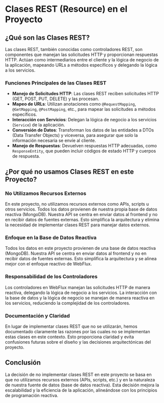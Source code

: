 # Clases REST (Resource) en el Proyecto

## ¿Qué son las Clases REST?

Las clases REST, también conocidas como controladores REST, son componentes que manejan las solicitudes HTTP y proporcionan respuestas HTTP. Actúan como intermediarios entre el cliente y la lógica de negocio de la aplicación, mapeando URLs a métodos específicos y delegando la lógica a los servicios.

### Funciones Principales de las Clases REST

- **Manejo de Solicitudes HTTP**: Las clases REST reciben solicitudes HTTP (GET, POST, PUT, DELETE) y las procesan.
- **Mapeo de URLs**: Utilizan anotaciones como `@RequestMapping`, `@GetMapping`, `@PostMapping`, etc., para mapear las solicitudes a métodos específicos.
- **Interacción con Servicios**: Delegan la lógica de negocio a los servicios (`Service`) de la aplicación.
- **Conversión de Datos**: Transforman los datos de las entidades a DTOs (Data Transfer Objects) y viceversa, para asegurar que solo la información necesaria se envíe al cliente.
- **Manejo de Respuestas**: Devuelven respuestas HTTP adecuadas, como `ResponseEntity`, que pueden incluir códigos de estado HTTP y cuerpos de respuesta.

## ¿Por qué no usamos Clases REST en este Proyecto?

### No Utilizamos Recursos Externos

En este proyecto, no utilizamos recursos externos como APIs, scripts u otros servicios. Todos los datos provienen de nuestra propia base de datos reactiva (MongoDB). Nuestra API se centra en enviar datos al frontend y no en recibir datos de fuentes externas. Esto simplifica la arquitectura y elimina la necesidad de implementar clases REST para manejar datos externos.

### Enfoque en la Base de Datos Reactiva

Todos los datos en este proyecto provienen de una base de datos reactiva (MongoDB). Nuestra API se centra en enviar datos al frontend y no en recibir datos de fuentes externas. Esto simplifica la arquitectura y se alinea mejor con el enfoque reactivo de WebFlux.

### Responsabilidad de los Controladores

Los controladores en WebFlux manejan las solicitudes HTTP de manera reactiva, delegando la lógica de negocio a los servicios. La interacción con la base de datos y la lógica de negocio se manejan de manera reactiva en los servicios, reduciendo la complejidad de los controladores.

### Documentación y Claridad

En lugar de implementar clases REST que no se utilizarán, hemos documentado claramente las razones por las cuales no se implementan estas clases en este contexto. Esto proporciona claridad y evita confusiones futuras sobre el diseño y las decisiones arquitectónicas del proyecto.

## Conclusión

La decisión de no implementar clases REST en este proyecto se basa en que no utilizamos recursos externos (APIs, scripts, etc.) y en la naturaleza de nuestra fuente de datos (base de datos reactiva). Esta decisión mejora la escalabilidad y la eficiencia de la aplicación, alineándose con los principios de programación reactiva.
